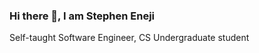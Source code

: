 ### Hi there 👋, I am Stephen Eneji

Self-taught Software Engineer, CS Undergraduate student

<!--
**Stephen-Eneji/Stephen-Eneji** is a ✨ _special_ ✨ repository because its `README.md` (this file) appears on your GitHub profile.

- 🔭 I love to build from my Imagination, currently working on Multiple projects, in frontend dev and Software Development
- 🌱 I’m currently advancing my knowledge in React.JS
- 👯 I’m looking to collaborate on ...
- 🤔 I’m looking for help with ...
- 💬 Ask me about ...
- 📫 How to reach me: ...
- 😄 Pronouns: ...
- ⚡ Fun fact: ...
-->
